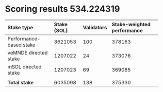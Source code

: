 # Scoring results 534.224319

| Stake type              | Stake (SOL) | Validators | Stake-weighted performance |
|:------------------------|:------------|:-----------|:---------------------------|
| Performance-based stake | 3621053     | 100        | 378163                     |
| veMNDE directed stake   | 1207022     | 24         | 373076                     |
| mSOL directed stake     | 1207023     | 69         | 369085                     |
|                         |             |            |                            |
| **Total stake**         | 6035098     | 138        | 375330                     |

